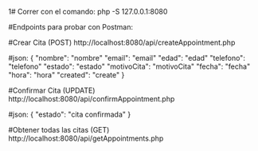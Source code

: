 1# Correr con el comando: php -S 127.0.0.1:8080

#Endpoints para probar con Postman: 

#Crear Cita (POST)
    http://localhost:8080/api/createAppointment.php

#json: 
{
    "nombre": "nombre"
    "email": "email"
    "edad": "edad"
    "telefono": "telefono"
    "estado": "estado"
    "motivoCita": "motivoCita"
    "fecha": "fecha"
    "hora": "hora"
    "created": "create"
}

#Confirmar Cita (UPDATE)
    http://localhost:8080/api/confirmAppointment.php
    
#json: 
{
    "estado": "cita confirmada"
}

#Obtener todas las citas (GET)
    http://localhost:8080/api/getAppointments.php


